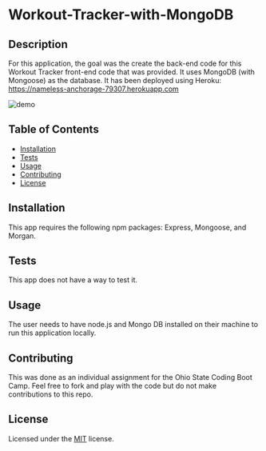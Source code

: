 # Workout-Tracker-with-MongoDB

## Description
For this application, the goal was the create the back-end code for this Workout Tracker front-end code that was provided. It uses MongoDB (with Mongoose) as the database. It has been deployed using Heroku: https://nameless-anchorage-79307.herokuapp.com

![demo](./assets/demo.gif)

## Table of Contents
- [Installation](#installation)
- [Tests](#tests)
- [Usage](#usage)
- [Contributing](#contributing)
- [License](#license)

## Installation
This app requires the following npm packages: Express, Mongoose, and Morgan. 

## Tests
This app does not have a way to test it.

## Usage
The user needs to have node.js and Mongo DB installed on their machine to run this application locally. 

## Contributing 
This was done as an individual assignment for the Ohio State Coding Boot Camp. Feel free to fork and play with the code but do not make contributions to this repo. 

## License 
Licensed under the [MIT](./assets/LICENSE.txt) license.